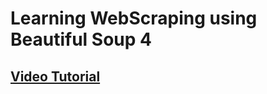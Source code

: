 # Learning WebScraping using Beautiful Soup 4

## [Video Tutorial](https://www.youtube.com/playlist?list=PLzMcBGfZo4-lSq2IDrA6vpZEV92AmQfJK)